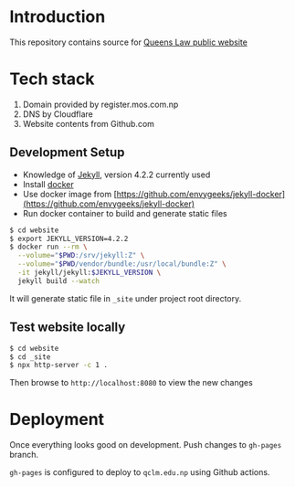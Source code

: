 # Introduction

This repository contains source for [Queens Law public website](https://www.qclm.edu.np)

# Tech stack
1. Domain provided by register.mos.com.np
2. DNS by Cloudflare
3. Website contents from Github.com

## Development Setup
* Knowledge of [Jekyll](https://jekyllrb.com/), version 4.2.2 currently used
* Install [docker](https://www.docker.com/)
* Use docker image from [https://github.com/envygeeks/jekyll-docker](https://github.com/envygeeks/jekyll-docker)
* Run docker container to build and generate static files 

```bash
$ cd website
$ export JEKYLL_VERSION=4.2.2
$ docker run --rm \
  --volume="$PWD:/srv/jekyll:Z" \
  --volume="$PWD/vendor/bundle:/usr/local/bundle:Z" \
  -it jekyll/jekyll:$JEKYLL_VERSION \
  jekyll build --watch
```

It will generate static file in `_site` under project root directory.

## Test website locally

```bash
$ cd website 
$ cd _site
$ npx http-server -c 1 .
```

Then browse to `http://localhost:8080` to view the new changes

# Deployment

Once everything looks good on development. Push changes to `gh-pages` branch.

`gh-pages` is configured to deploy to `qclm.edu.np` using Github actions.


